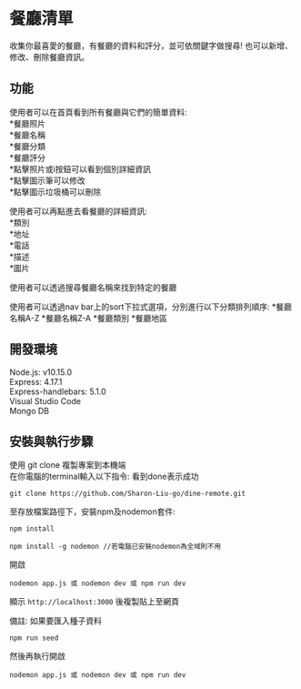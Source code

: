 # 餐廳清單
收集你最喜愛的餐廳，有餐廳的資料和評分，並可依關鍵字做搜尋! 也可以新增、修改、刪除餐廳資訊。

## 功能
使用者可以在首頁看到所有餐廳與它們的簡單資料:<br />
*餐廳照片<br />
*餐廳名稱<br />
*餐廳分類<br />
*餐廳評分<br />
*點擊照片或i按鈕可以看到個別詳細資訊<br />
*點擊圖示筆可以修改<br />
*點擊圖示垃圾桶可以刪除<br />

使用者可以再點進去看餐廳的詳細資訊:<br />
*類別<br />
*地址<br />
*電話<br />
*描述<br />
*圖片<br />

使用者可以透過搜尋餐廳名稱來找到特定的餐廳

使用者可以透過nav bar上的sort下拉式選項，分別進行以下分類排列順序:
*餐廳名稱A-Z
*餐廳名稱Z-A
*餐廳類別
*餐廳地區


## 開發環境 <br />
Node.js: v10.15.0 <br />
Express: 4.17.1<br />
Express-handlebars: 5.1.0<br />
Visual Studio Code<br />
Mongo DB<br />

## 安裝與執行步驟
使用 git clone 複製專案到本機端<br />
在你電腦的terminal輸入以下指令: 看到done表示成功<br />

```
git clone https://github.com/Sharon-Liu-go/dine-remote.git
```

至存放檔案路徑下，安裝npm及nodemon套件:
```
npm install
```
```
npm install -g nodemon //若電腦已安裝nodemon為全域則不用
```

開啟 
```
nodemon app.js 或 nodemon dev 或 npm run dev
```
顯示 `http://localhost:3000` 後複製貼上至網頁

備註: 如果要匯入種子資料
```
npm run seed
```
然後再執行開啟
```
nodemon app.js 或 nodemon dev 或 npm run dev
```


<!-- ## API Reference
restaurant API -->

















